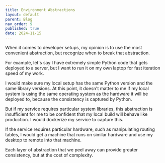 ```yaml
---
title: Environment Abstractions
layout: default
parent: Blog
nav_order: 9
published: true
date: 2024-11-15
---
```


<!-- Take home message: don't overcomplicate, recognize when to increase the abstraction -->

When it comes to developer setups, my opinion is to use the most convenient abstraction, but recognize when to
break that abstraction.

For example, let's say I have extremely simple Python code that gets deployed to a server, but I want to
run it on my own laptop for fast iteration speed of my work.

I would make sure my local setup has the same Python version and the same library versions. At this point, it doesn't
matter to me if my local system is using the same operating system as the hardware it will be deployed to, because
the consistency is captured by Python.

But if my service requires particular system libraries, this abstraction is insufficient for me to be confident that
my local build will behave like production. I would dockerize my service to capture this.

If the service requires particular hardware, such as manipulating routing tables, I would get a machine
that runs on similar hardware and use my desktop to remote into that machine.

Each layer of abstraction that we peel away can provide greater consistency, but at the cost of complexity.
